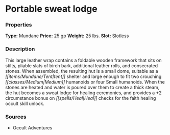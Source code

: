 ﻿---
Title: "Portable sweat lodge"
Type: "Mundane"
Price: "25 gp"
Weight: "25 lbs."
Slot: "Slotless"
Description: |
  "This large leather wrap contains a foldable wooden framework that sits on stilts, pliable slats of birch bark, additional leather rolls, and consecrated stones. When assembled, the resulting hut is a small dome, suitable as a tent shelter and large enough to fit two crouching Medium humanoids or four Small humanoids. When the stones are heated and water is poured over them to create a thick steam, the hut becomes a sweat lodge for healing ceremonies, and provides a +2 circumstance bonus on Heal checks for the faith healing occult skill unlock."
Sources: "['Occult Adventures']"
---

# Portable sweat lodge

### Properties

**Type:** Mundane **Price:** 25 gp **Weight:** 25 lbs. **Slot:** Slotless

### Description

This large leather wrap contains a foldable wooden framework that sits on stilts, pliable slats of birch bark, additional leather rolls, and consecrated stones. When assembled, the resulting hut is a small dome, suitable as a _[[items/Mundane/Tent|tent]]_ shelter and large enough to fit two crouching _[[classes/Medium|Medium]]_ humanoids or four Small humanoids. When the stones are heated and water is poured over them to create a thick steam, the hut becomes a sweat lodge for healing ceremonies, and provides a +2 circumstance bonus on _[[spells/Heal|Heal]]_ checks for the faith healing occult skill unlock.

### Sources

* Occult Adventures